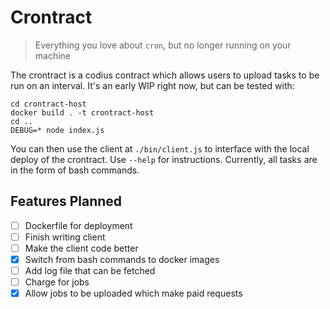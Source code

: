 # Crontract
> Everything you love about `cron`, but no longer running on your machine

The crontract is a codius contract which allows users to upload tasks to
be run on an interval. It's an early WIP right now, but can be tested with:

```
cd crontract-host
docker build . -t crontract-host
cd ..
DEBUG=* node index.js
```

You can then use the client at `./bin/client.js` to interface with the
local deploy of the crontract. Use `--help` for instructions. Currently,
all tasks are in the form of bash commands.

## Features Planned

- [ ] Dockerfile for deployment
- [ ] Finish writing client
- [ ] Make the client code better
- [X] Switch from bash commands to docker images
- [ ] Add log file that can be fetched
- [ ] Charge for jobs
- [X] Allow jobs to be uploaded which make paid requests
